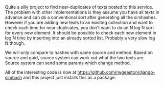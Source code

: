 Quite a silly project to find near-duplicates of texts posted to this service. The problem with other implementations is they assume you have all texts in advance and can do a conventional sort after generating all the simhashes. However if you are adding new texts to an existing collection and want to check each time for near-duplicates, you don't want to do an N log N sort for every new element. It should be possible to check each new element in log N time by inserting into an already sorted list. Probably a very slow log N though.

We will only compare to hashes with same source and method. Based on source and guid, source system can work out what the two texts are. Source system can send some params which change method.

All of the interesting code is now at https://github.com/rwgeaston/django-simhash and this project just installs this as a package.